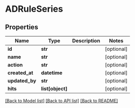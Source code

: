 # ADRuleSeries

## Properties
Name | Type | Description | Notes
------------ | ------------- | ------------- | -------------
**id** | **str** |  | [optional] 
**name** | **str** |  | [optional] 
**action** | **str** |  | [optional] 
**created_at** | **datetime** |  | [optional] 
**updated_by** | **str** |  | [optional] 
**hits** | **list[object]** |  | [optional] 

[[Back to Model list]](../README.md#documentation-for-models) [[Back to API list]](../README.md#documentation-for-api-endpoints) [[Back to README]](../README.md)


